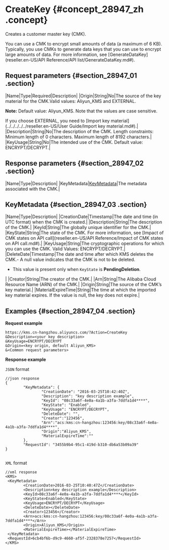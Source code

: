# CreateKey {#concept_28947_zh .concept}

Creates a customer master key \(CMK\).

You can use a CMK to encrypt small amounts of data \(a maximum of 6 KB\). Typically, you use CMKs to generate data keys that you can use to encrypt large amounts of data. For more information, see [GenerateDataKey](reseller.en-US/API Reference/API list/GenerateDataKey.md#).

## Request parameters {#section_28947_01 .section}

|Name|Type|Required|Description|
|Origin|String|No|The source of the key material for the CMK.Valid values: Aliyun\_KMS and EXTERNAL.

**Note:** Default value: Aliyun\_KMS. Note that the values are case sensitive.

If you choose EXTERNAL, you need to [Import key material](../../../../../reseller.en-US/User Guide/Import key material.md#).|
|Description|String|No|The description of the CMK. Length constraints: Minimum length of 0 characters. Maximum length of 8192 characters.|
|KeyUsage|String|No|The intended use of the CMK. Default value: ENCRYPT/DECRYPT.|

## Response parameters {#section_28947_02 .section}

|Name|Type|Description|
|KeyMetadata|[KeyMetadata](#section_28947_03)|The metadata associated with the CMK.|

## KeyMetadata {#section_28947_03 .section}

|Name|Type|Description|
|CreationDate|Timestamp|The date and time \(in UTC format\) when the CMK is created.|
|Description|String|The description of the CMK.|
|KeyId|String|The globally unique identifier for the CMK.|
|KeyState|String|The state of the CMK. For more information, see [Impact of CMK states on API call](reseller.en-US/API Reference/Impact of CMK states on API call.md#).|
|KeyUsage|String|The cryptographic operations for which you can use the CMK. Valid Values: ENCRYPT/DECRYPT.|
|DeleteDate|Timestamp|The date and time after which KMS deletes the CMK.-   A null value indicates that the CMK is not to be deleted.
-   This value is present only when `KeyState` is **PendingDeletion**.

|
|Creator|String|The creator of the CMK.|
|Arn|String|The Alibaba Cloud Resource Name \(ARN\) of the CMK.|
|Origin|String|The source of the CMK’s key material.|
|MaterialExpireTime|String|The time at which the imported key material expires. If the value is null, the key does not expire.|

## Examples {#section_28947_04 .section}

**Request example**

```
https://kms.cn-hangzhou.aliyuncs.com/?Action=CreateKey
&Description=<your key description>
&KeyUsage=ENCRYPT/DECRYPT
&Origin=<key origin, default Aliyun_KMS>
&<Common request parameters>

```

**Response example**

 `JSON` format

```
//json response
{
        "KeyMetadata": {
                "CreationDate": "2016-03-25T10:42:40Z",
                "Description": "key description example",
                "KeyId": "08c33a6f-4e0a-4a1b-a3fa-7ddfa1d4****",
                "KeyState": "Enabled",
                "KeyUsage": "ENCRYPT/DECRYPT",
                "DeleteDate": "",
                "Creator":"123456",
                "Arn":"acs:kms:cn-hangzhou:123456:key/08c33a6f-4e0a-4a1b-a3fa-7ddfa1d4****",
                "Origin":"Aliyun_KMS",
                "MaterialExpireTime":""
        },
        "RequestId": "3455b9b4-95c1-419d-b310-db6a53b09a39"
}


```

 `XML` format

```
//xml response
<KMS>
 <KeyMetadata>
        <CreationDate>2016-03-25T10:40:47Z</CreationDate>
        <Description>key description example</Description>
        <KeyId>08c33a6f-4e0a-4a1b-a3fa-7ddfa1d4****</KeyId>
        <KeyState>Enabled</KeyState>
        <KeyUsage>ENCRYPT/DECRYPT</KeyUsage>
        <DeleteDate></DeleteDate>
        <Creator>123456</Creator>
        <Arn>acs:kms:cn-hangzhou:123456:key/08c33a6f-4e0a-4a1b-a3fa-7ddfa1d4****</Arn>
        <Origin>Aliyun_KMS</Origin>
        <MaterialExpireTime></MaterialExpireTime>
 </KeyMetadata>
 <RequestId>6cb4bf6b-d9c9-4660-af5f-2328378e7257</RequestId>
</KMS>


```

